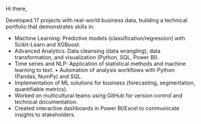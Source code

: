 Hi there, 

Developed 17 projects with real-world business data, building a technical portfolio that demonstrates skills in:
* Machine Learning: Predictive models (classification/regression) with Scikit-Learn and XGBoost.
* Advanced Analytics: Data cleansing (data wrangling), data transformation, and visualization (Python, SQL, Power BI).
* Time series and NLP: Application of statistical methods and machine learning to text. • Automation of analysis workflows with Python (Pandas, NumPy) and SQL.
* Implementation of ML solutions for business (forecasting, segmentation, quantifiable metrics).
* Worked on multicultural teams using GitHub for version control and technical documentation.
* Created interactive dashboards in Power BI/Excel to communicate insights to stakeholders.
